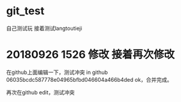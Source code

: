# git_test
自己测试玩
接着测试langtoutieji

20180926 1526 修改 接着再次修改
=======
在github上面编辑一下，测试冲突
in github 06035bcdc587778e04965bfbd046604a466b4ded
ok，合并完成。

再次在github edit，测试冲突
